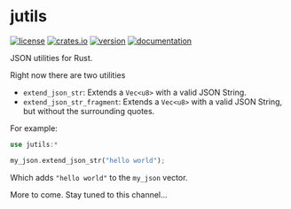 # jutils

[![license](https://img.shields.io/crates/l/jutils.svg)](LICENSE)
[![crates.io](https://img.shields.io/crates/d/jutils.svg)](https://crates.io/crates/jutils)
[![version](https://img.shields.io/crates/v/jutils.svg)](https://crates.io/crates/jutils/)
[![documentation](https://docs.rs/jutils/badge.svg)](https://docs.rs/jutils/)

JSON utilities for Rust.

Right now there are two utilities 
- `extend_json_str`: Extends a `Vec<u8>` with a valid JSON String.
- `extend_json_str_fragment`: Extends a `Vec<u8>` with a valid JSON String, but without the surrounding quotes.

For example:

```rust
use jutils:*

my_json.extend_json_str("hello world");
```
Which adds `"hello world"` to the `my_json` vector.

More to come. Stay tuned to this channel...
